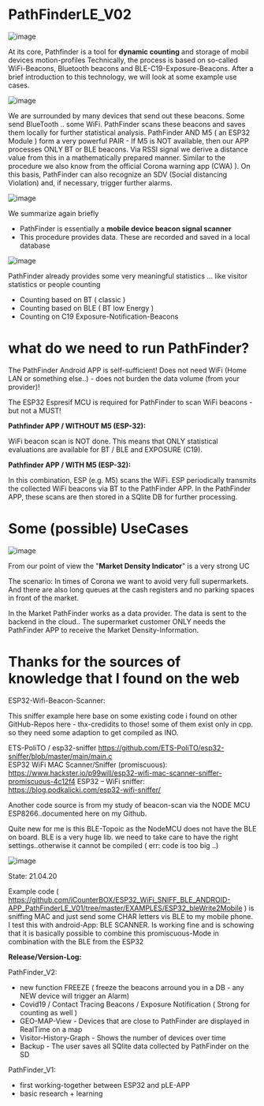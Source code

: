 # PathFinderLE_V02

![image](https://user-images.githubusercontent.com/37293282/97838122-d9a9ca00-1cdf-11eb-957b-64715ebd4b73.png)

At its core, Pathfinder is a tool for **dynamic counting** and storage  of mobil devices motion-profiles
Technically, the process is based on so-called WiFi-Beacons, Bluetooth beacons and BLE-C19-Exposure-Beacons.
After a brief introduction to this technology, we will look at some example use cases.



![image](https://user-images.githubusercontent.com/37293282/97839501-98ff8000-1ce2-11eb-8c8a-67c08e523eff.png)

We are surrounded by many devices that send out these beacons. Some send BlueTooth  .. some WiFi.
PathFinder scans these beacons and saves them locally for further statistical analysis.
PathFinder AND M5 ( an ESP32 Module ) form a very powerful PAIR - If M5 is NOT available, then our APP processes ONLY BT or BLE beacons.
Via RSSI signal we derive a distance value from this in a mathematically prepared manner. Similar to the procedure we also know from the official Corona warning app (CWA) ). On this basis, PathFinder can also recognize an SDV (Social distancing Violation) and, if necessary, trigger further alarms.


![image](https://user-images.githubusercontent.com/37293282/97839603-cb10e200-1ce2-11eb-8d45-d27e9df6e372.png)


We summarize again briefly
- PathFinder is essentially a **mobile device beacon signal scanner**
- This procedure provides data. These are recorded and saved in a local database


![image](https://user-images.githubusercontent.com/37293282/97839698-fabfea00-1ce2-11eb-89ae-3116bdc17a65.png)


PathFinder already provides some very meaningful statistics ... like visitor statistics or people counting
- Counting based on BT ( classic )
- Counting based on BLE ( BT low Energy )
- Counting on C19 Exposure-Notification-Beacons





# what do we need to run PathFinder?

The PathFinder Android APP is self-sufficient!
Does not need WiFi (Home LAN or something else..) - does not burden the data volume (from your provider)!

The ESP32 Espresif MCU is required for PathFinder to scan  WiFi beacons - but not a MUST!

**Pathfinder APP / WITHOUT M5 (ESP-32):**

WiFi beacon scan is NOT done. This means that ONLY statistical evaluations are available for BT / BLE and EXPOSURE (C19).

**Pathfinder APP / WITH M5 (ESP-32):**

In this combination, ESP (e.g. M5) scans the WiFi. ESP periodically transmits the collected WiFi beacons via BT to the PathFinder APP.
In the PathFinder APP, these scans are then stored in a SQlite DB for further processing.


# Some (possible) UseCases

![image](https://user-images.githubusercontent.com/37293282/97839900-5db18100-1ce3-11eb-8bde-2da511924493.png)

From our point of view the "**Market Density Indicator**" is a very strong UC 

The scenario:
In times of Corona we want to avoid very full supermarkets. And there are also long queues at the cash registers and no parking spaces in front of the market.

In the Market  PathFinder works as a data provider. The data is sent to the backend in the cloud.. The supermarket customer ONLY needs the PathFinder APP to receive the Market Density-Information.




# Thanks for the sources of knowledge that I found on the web

ESP32-Wifi-Beacon-Scanner:

This sniffer example here base on some existing code i found on other GitHub-Repos here - thx-credidits to those!  some of them exist only in cpp. so they need some adaption to get compiled as INO. 

ETS-PoliTO / esp32-sniffer  https://github.com/ETS-PoliTO/esp32-sniffer/blob/master/main/main.c  
ESP32 WiFi MAC Scanner/Sniffer (promiscuous): https://www.hackster.io/p99will/esp32-wifi-mac-scanner-sniffer-promiscuous-4c12f4
ESP32 – WiFi sniffer: https://blog.podkalicki.com/esp32-wifi-sniffer/

Another code source is from my study of beacon-scan via the NODE MCU ESP8266..documented here on my Github.

Quite new for me is this BLE-Topoic as the NodeMCU does not have the BLE on board. BLE is a very huge lib. we need to take care to have the right settings..otherwise it cannot be compiled ( err: code is too big ..)

![image](https://user-images.githubusercontent.com/37293282/79845188-f8d4b000-83bc-11ea-8fa2-819493c353c6.png)

State: 21.04.20

Example code ( https://github.com/iCounterBOX/ESP32_WiFi_SNIFF_BLE_ANDROID-APP_PathFinderLE_V01/tree/master/EXAMPLES/ESP32_bleWrite2Mobile )  is sniffing MAC and just send some CHAR letters vis BLE to my mobile phone.
I test  this with android-App: BLE SCANNER.
Is working fine and is schowing that it is basically possible to combine this promiscuous-Mode in combination with the BLE from the ESP32


 
**Release/Version-Log:**

PathFinder_V2:
* new function FREEZE ( freeze the beacons arround you in a DB - any NEW device will trigger an Alarm)
* Covid19 / Contact Tracing Beacons / Exposure Notification ( Strong for counting as well )
* GEO-MAP-View - Devices that are close to PathFinder are displayed in RealTime on a map
* Visitor-History-Graph - Shows the number of devices over time
* Backup - The user saves all SQlite data collected by PathFinder on the SD



PathFinder_V1:
* first working-together between ESP32 and pLE-APP
* basic research + learning
